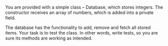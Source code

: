 You are provided with a simple class – Database, which stores integers. The constructor receives an array of numbers, which is added into a private field. 

The database has the functionality to add, remove and fetch all stored items. Your task is to test the class. In other words, write tests, so you are sure its methods are working as intended.
